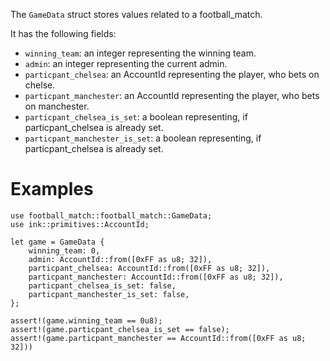 The `GameData` struct stores values related to a football_match.

It has the following fields:
- `winning_team`: an integer representing the winning team.
- `admin`: an integer representing the current admin.
- `particpant_chelsea`: an AccountId representing the player, who bets on chelse.
- `particpant_manchester`: an AccountId representing the player, who bets on manchester.
- `particpant_chelsea_is_set`: a boolean representing, if particpant_chelsea is already set.
- `particpant_manchester_is_set`: a boolean representing, if particpant_chelsea is already set.

# Examples

```
use football_match::football_match::GameData;
use ink::primitives::AccountId;

let game = GameData {
    winning_team: 0,
    admin: AccountId::from([0xFF as u8; 32]),
    particpant_chelsea: AccountId::from([0xFF as u8; 32]),
    particpant_manchester: AccountId::from([0xFF as u8; 32]),
    particpant_chelsea_is_set: false,
    particpant_manchester_is_set: false,
};

assert!(game.winning_team == 0u8);
assert!(game.particpant_chelsea_is_set == false);
assert!(game.particpant_manchester == AccountId::from([0xFF as u8; 32]))
```
